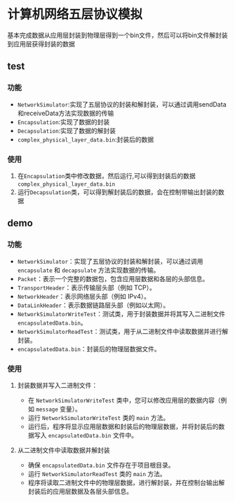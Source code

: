 # 计算机网络五层协议模拟

基本完成数据从应用层封装到物理层得到一个bin文件，然后可以将bin文件解封装到应用层获得封装的数据

## test

### 功能

- `NetworkSimulator`:实现了五层协议的封装和解封装，可以通过调用sendData和receiveData方法实现数据的传输
- `Encapsulation`:实现了数据的封装
- `Decapsulation`:实现了数据的解封装
- `complex_physical_layer_data.bin`:封装后的数据

### 使用

1. 在`Encapsulation`类中修改数据，然后运行,可以得到封装后的数据`complex_physical_layer_data.bin`
2. 运行`Decapsulation`类，可以得到解封装后的数据，会在控制带输出封装的数据

## demo

### 功能

- `NetworkSimulator`：实现了五层协议的封装和解封装，可以通过调用 `encapsulate` 和 `decapsulate` 方法实现数据的传输。
- `Packet`：表示一个完整的数据包，包含应用层数据和各层的头部信息。
- `TransportHeader`：表示传输层头部（例如 TCP）。
- `NetworkHeader`：表示网络层头部（例如 IPv4）。
- `DataLinkHeader`：表示数据链路层头部（例如以太网）。
- `NetworkSimulatorWriteTest`：测试类，用于封装数据并将其写入二进制文件 `encapsulatedData.bin`。
- `NetworkSimulatorReadTest`：测试类，用于从二进制文件中读取数据并进行解封装。
- `encapsulatedData.bin`：封装后的物理层数据文件。

### 使用

1. 封装数据并写入二进制文件：
   - 在 `NetworkSimulatorWriteTest` 类中，您可以修改应用层的数据内容（例如 `message` 变量）。
   - 运行 `NetworkSimulatorWriteTest` 类的 `main` 方法。
   - 运行后，程序将显示应用层数据和封装后的物理层数据，并将封装后的数据写入 `encapsulatedData.bin` 文件中。

2. 从二进制文件中读取数据并解封装
   - 确保 `encapsulatedData.bin` 文件存在于项目根目录。
   - 运行 `NetworkSimulatorReadTest` 类的 `main` 方法。
   - 程序将读取二进制文件中的物理层数据，进行解封装，并在控制台输出解封装后的应用层数据及各层头部信息。